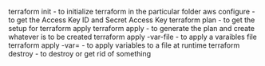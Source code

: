 terraform init              - to initialize terraform in the particular folder
aws configure               - to get the Access Key ID and Secret Access Key
terraform plan              - to get the setup for terraform apply
terraform apply             - to generate the plan and create whatever is to be created
terraform apply -var-file   - to apply a varaibles file
terraform apply -var=       - to apply variables to a file at runtime
terraform destroy - to destroy or get rid of something
